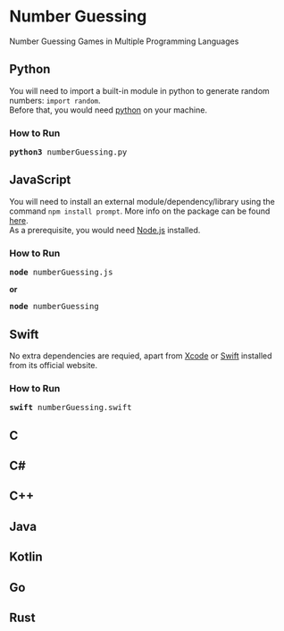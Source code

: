 # Number Guessing
Number Guessing Games in Multiple Programming Languages
## Python
You will need to import a built-in module in python to generate random numbers: `import random`. 
<br>
Before that, you would need [python](https://www.python.org/downloads/) on your machine.
</pre>
### How to Run
<pre>
<b>python3</b> numberGuessing.py
</pre>

## JavaScript
You will need to install an external module/dependency/library using the command `npm install prompt`. More info on the package can be found [here](https://www.npmjs.com/package/prompt).
<br>
As a prerequisite, you would need [Node.js](https://nodejs.org/) installed. 
### How to Run
<pre>
<b>node</b> numberGuessing.js
</pre>
**or**
<pre>
<b>node</b> numberGuessing
</pre>

## Swift
No extra dependencies are requied, apart from [Xcode](https://developer.apple.com/xcode/) or [Swift](https://swift.org/download/) installed from its official website.
### How to Run
<pre>
<b>swift</b> numberGuessing.swift
</pre>

## C

## C#

## C++

## Java

## Kotlin

## Go

## Rust
